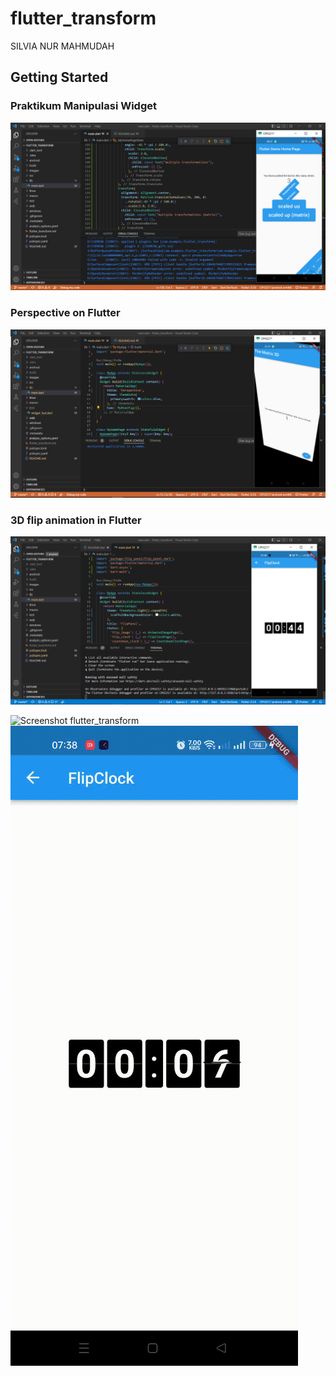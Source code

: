 # flutter_transform

SILVIA NUR MAHMUDAH

## Getting Started

### Praktikum Manipulasi Widget
![Screenshot flutter_transform](images/01.png)

### Perspective on Flutter
![Screenshot flutter_transform](images/02.png)

### 3D flip animation in Flutter
![Screenshot flutter_transform](images/04.png)



![Screenshot flutter_transform](images/03.gif)  ![Screenshot flutter_transform](images/05.gif)